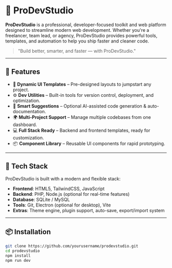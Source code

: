 # 💼 ProDevStudio

**ProDevStudio** is a professional, developer-focused toolkit and web platform designed to streamline modern web development. Whether you're a freelancer, team lead, or agency, ProDevStudio provides powerful tools, templates, and automation to help you ship faster and cleaner code.

> "Build better, smarter, and faster — with ProDevStudio."

---

## 🚀 Features

- 🎨 **Dynamic UI Templates** – Pre-designed layouts to jumpstart any project.
- ⚙️ **Dev Utilities** – Built-in tools for version control, deployment, and optimization.
- 🧠 **Smart Suggestions** – Optional AI-assisted code generation & auto-documentation.
- 🌍 **Multi-Project Support** – Manage multiple codebases from one dashboard.
- 💻 **Full Stack Ready** – Backend and frontend templates, ready for customization.
- 📦 **Component Library** – Reusable UI components for rapid prototyping.

---

## 🧱 Tech Stack

ProDevStudio is built with a modern and flexible stack:

- **Frontend**: HTML5, TailwindCSS, JavaScript
- **Backend**: PHP, Node.js (optional for real-time features)
- **Database**: SQLite / MySQL
- **Tools**: Git, Electron (optional for desktop), Vite
- **Extras**: Theme engine, plugin support, auto-save, export/import system

---

## 📦 Installation

```bash
git clone https://github.com/yourusername/prodevstudio.git
cd prodevstudio
npm install
npm run dev
